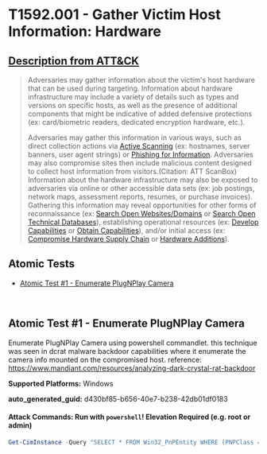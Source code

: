 # T1592.001 - Gather Victim Host Information: Hardware

## [Description from ATT&CK](https://attack.mitre.org/techniques/T1592/001)

<blockquote>Adversaries may gather information about the victim's host hardware that can be used during targeting. Information about hardware infrastructure may include a variety of details such as types and versions on specific hosts, as well as the presence of additional components that might be indicative of added defensive protections (ex: card/biometric readers, dedicated encryption hardware, etc.).

Adversaries may gather this information in various ways, such as direct collection actions via [Active Scanning](https://attack.mitre.org/techniques/T1595) (ex: hostnames, server banners, user agent strings) or [Phishing for Information](https://attack.mitre.org/techniques/T1598). Adversaries may also compromise sites then include malicious content designed to collect host information from visitors.(Citation: ATT ScanBox) Information about the hardware infrastructure may also be exposed to adversaries via online or other accessible data sets (ex: job postings, network maps, assessment reports, resumes, or purchase invoices). Gathering this information may reveal opportunities for other forms of reconnaissance (ex: [Search Open Websites/Domains](https://attack.mitre.org/techniques/T1593) or [Search Open Technical Databases](https://attack.mitre.org/techniques/T1596)), establishing operational resources (ex: [Develop Capabilities](https://attack.mitre.org/techniques/T1587) or [Obtain Capabilities](https://attack.mitre.org/techniques/T1588)), and/or initial access (ex: [Compromise Hardware Supply Chain](https://attack.mitre.org/techniques/T1195/003) or [Hardware Additions](https://attack.mitre.org/techniques/T1200)).</blockquote>

## Atomic Tests

- [Atomic Test #1 - Enumerate PlugNPlay Camera](#atomic-test-1---enumerate-plugnplay-camera)

<br/>

## Atomic Test #1 - Enumerate PlugNPlay Camera

Enumerate PlugNPlay Camera using powershell commandlet. this technique was seen in dcrat malware backdoor capabilities where it enumerate the camera info mounted on the compromised host. reference: https://www.mandiant.com/resources/analyzing-dark-crystal-rat-backdoor

**Supported Platforms:** Windows

**auto_generated_guid:** d430bf85-b656-40e7-b238-42db01df0183

#### Attack Commands: Run with `powershell`! Elevation Required (e.g. root or admin)

```powershell
Get-CimInstance -Query "SELECT * FROM Win32_PnPEntity WHERE (PNPClass = 'Image' OR PNPClass = 'Camera')"
```

<br/>
